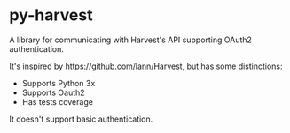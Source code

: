 py-harvest
================================================

A library for communicating with Harvest's API supporting OAuth2 authentication.

It's inspired by https://github.com/lann/Harvest, but has some distinctions:
  * Supports Python 3x
  * Supports Oauth2
  * Has tests coverage

It doesn't support basic authentication.